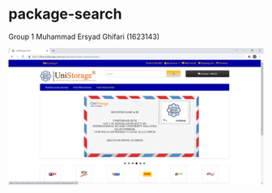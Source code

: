 # package-search

Group 1
Muhammad Ersyad Ghifari (1623143)

![alt text](https://github.com/ersaaad/package-search/blob/8dfcb4b0e42990c3a7ceadbedd7f6d2de8a72d5d/2021-12-30.png)
